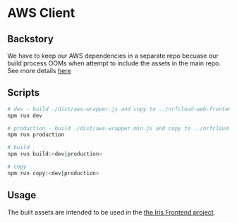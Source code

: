 # AWS Client

## Backstory
We have to keep our AWS dependencies in a separate repo becuase our build process OOMs when attempt to include the assets in the main repo. See more details [here](https://projecttools.nordicsemi.no/jira/browse/IRIS-921)

## Scripts
```sh
# dev - build ./dist/aws-wrapper.js and copy to ../nrfcloud-web-frontend/dist/aws-wrapper.min.js
npm run dev

# production - build ./dist/aws-wrapper.min.js and copy to ../nrfcloud-web-frontend/dist/aws-wrapper.min.js
npm run production

# build
npm run build:<dev|production>

# copy
npm run copy:<dev|production>
```

## Usage 
The built assets are intended to be used in the [the Iris Frontend project](https://github.com/NordicPlayground/nrfcloud-web-frontend). 
